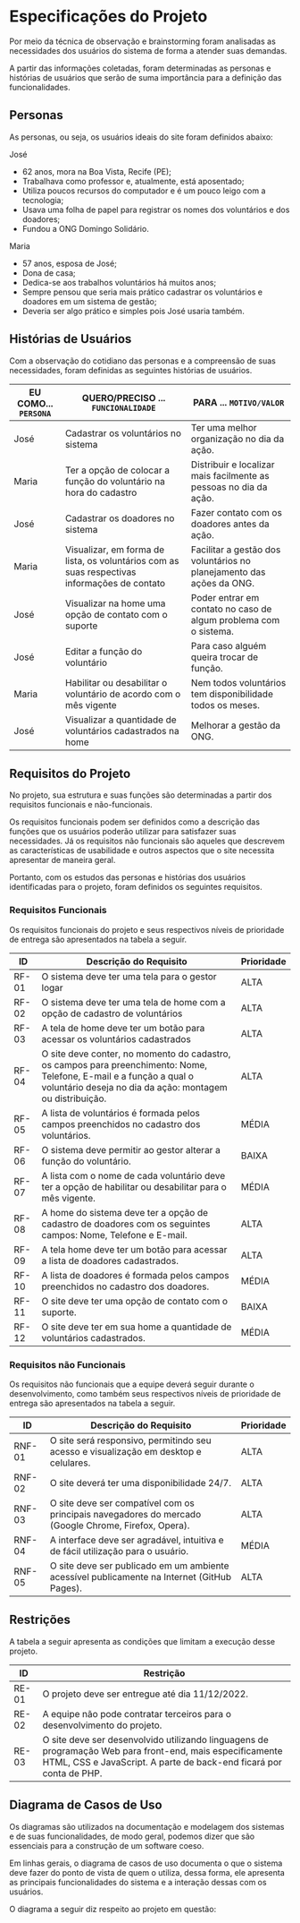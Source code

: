 # Especificações do Projeto

Por meio da técnica de observação e brainstorming foram analisadas as necessidades dos usuários do sistema de forma a atender suas demandas. 

A partir das informações coletadas, foram determinadas as personas e histórias de usuários que serão de suma importância para a definição das funcionalidades.

## Personas

As personas, ou seja, os usuários ideais do site foram definidos abaixo: 

 
José 

* 62 anos, mora na Boa Vista, Recife (PE);
* Trabalhava como professor e, atualmente, está aposentado;
* Utiliza poucos recursos do computador e é um pouco leigo com a tecnologia;
* Usava uma folha de papel para registrar os nomes dos voluntários e dos doadores;
* Fundou a ONG Domingo Solidário. 

 

Maria 

* 57 anos, esposa de José;
* Dona de casa;
* Dedica-se aos trabalhos voluntários há muitos anos;
* Sempre pensou que seria mais prático cadastrar os voluntários e doadores em um sistema de gestão;
* Deveria ser algo prático e simples pois José usaria também. 

## Histórias de Usuários

Com a observação do cotidiano das personas e a compreensão de suas necessidades, foram definidas as seguintes histórias de usuários.

|EU COMO... `PERSONA`| QUERO/PRECISO ... `FUNCIONALIDADE` |PARA ... `MOTIVO/VALOR`                 |
|--------------------|------------------------------------|----------------------------------------|
|José                | Cadastrar os voluntários no sistema| Ter uma melhor organização no dia da ação. |
|Maria               | Ter a opção de colocar a função do voluntário na hora do cadastro| Distribuir e localizar mais facilmente as pessoas no dia da ação. |
|José                | Cadastrar os doadores no sistema | Fazer contato com os doadores antes da ação.  |
|Maria                | Visualizar, em forma de lista, os voluntários com as suas respectivas informações de contato | Facilitar a gestão dos voluntários no planejamento das ações da ONG. |
|José                | Visualizar na home uma opção de contato com o suporte | Poder entrar em contato no caso de algum problema com o sistema. |
|José                | Editar a função do voluntário | Para caso alguém queira trocar de função. |
|Maria                | Habilitar ou desabilitar o voluntário de acordo com o mês vigente | Nem todos voluntários tem disponibilidade todos os meses. |
|José                | Visualizar a quantidade de voluntários cadastrados na home | Melhorar a gestão da ONG. |


## Requisitos do Projeto

No projeto, sua estrutura e suas funções são determinadas a partir dos requisitos funcionais e não-funcionais. 

Os requisitos funcionais podem ser definidos como a descrição das funções que os usuários poderão utilizar para satisfazer suas necessidades. Já os requisitos não funcionais são aqueles que descrevem as características de usabilidade e outros aspectos que o site necessita apresentar de maneira geral. 

Portanto, com os estudos das personas e histórias dos usuários identificadas para o projeto, foram definidos os seguintes requisitos. 


### Requisitos Funcionais

Os requisitos funcionais do projeto e seus respectivos níveis de prioridade de entrega são apresentados na tabela a seguir.

|ID    | Descrição do Requisito  | Prioridade |
|------|-----------------------------------------|----|
|RF-01| O sistema deve ter uma tela para o gestor logar | ALTA | 
|RF-02| O sistema deve ter uma tela de home com a opção de cadastro de voluntários | ALTA |
|RF-03| A tela de home deve ter um botão para acessar os voluntários cadastrados   | ALTA |
|RF-04| O site deve conter, no momento do cadastro, os campos para preenchimento: Nome, Telefone, E-mail e a função a qual o voluntário deseja no dia da ação: montagem ou distribuição.   | ALTA |
|RF-05| A lista de voluntários é formada pelos campos preenchidos no cadastro dos voluntários.    | MÉDIA |
|RF-06| O sistema deve permitir ao gestor alterar a função do voluntário.    | BAIXA |
|RF-07| A lista com o nome de cada voluntário deve ter a opção de habilitar ou desabilitar para o mês vigente.    | MÉDIA |
|RF-08| A home do sistema deve ter a opção de cadastro de doadores com os seguintes campos: Nome, Telefone e E-mail.     | ALTA |
|RF-09| A tela home deve ter um botão para acessar a lista de doadores cadastrados.    | ALTA |
|RF-10| A lista de doadores é formada pelos campos preenchidos no cadastro dos doadores.     | MÉDIA |
|RF-11| O site deve ter uma opção de contato com o suporte.    | BAIXA |
|RF-12| O site deve ter em sua home a quantidade de voluntários cadastrados.     | MÉDIA |

### Requisitos não Funcionais

Os requisitos não funcionais que a equipe deverá seguir durante o desenvolvimento, como também seus respectivos níveis de prioridade de entrega são apresentados na tabela a seguir.

|ID     | Descrição do Requisito  |Prioridade |
|-------|-------------------------|----|
|RNF-01| O site será responsivo, permitindo seu acesso e visualização em desktop e celulares. | ALTA | 
|RNF-02| O site deverá ter uma disponibilidade 24/7. |  ALTA | 
|RNF-03| O site deve ser compatível com os principais navegadores do mercado (Google Chrome, Firefox, Opera). |  ALTA |
|RNF-04| A interface deve ser agradável, intuitiva e de fácil utilização para o usuário. |  MÉDIA |
|RNF-05| O site deve ser publicado em um ambiente acessível publicamente na Internet (GitHub Pages). |  ALTA |

## Restrições

A tabela a seguir apresenta as condições que limitam a execução desse projeto. 

|ID| Restrição                                             |
|--|-------------------------------------------------------|
|RE-01| O projeto deve ser entregue até dia 11/12/2022. |
|RE-02| A equipe não pode contratar terceiros para o desenvolvimento do projeto.        |
|RE-03| O site deve ser desenvolvido utilizando linguagens de programação Web para front-end, mais especificamente HTML, CSS e JavaScript. A parte de back-end ficará por conta de PHP.        |

## Diagrama de Casos de Uso

Os diagramas são utilizados na documentação e modelagem dos sistemas e de suas funcionalidades, de modo geral, podemos dizer que são essenciais para a construção de um software coeso. 

Em linhas gerais, o diagrama de casos de uso documenta o que o sistema deve fazer do ponto de vista de quem o utiliza, dessa forma, ele apresenta as principais funcionalidades do sistema e a interação dessas com os usuários. 

O diagrama a seguir diz respeito ao projeto em questão:
